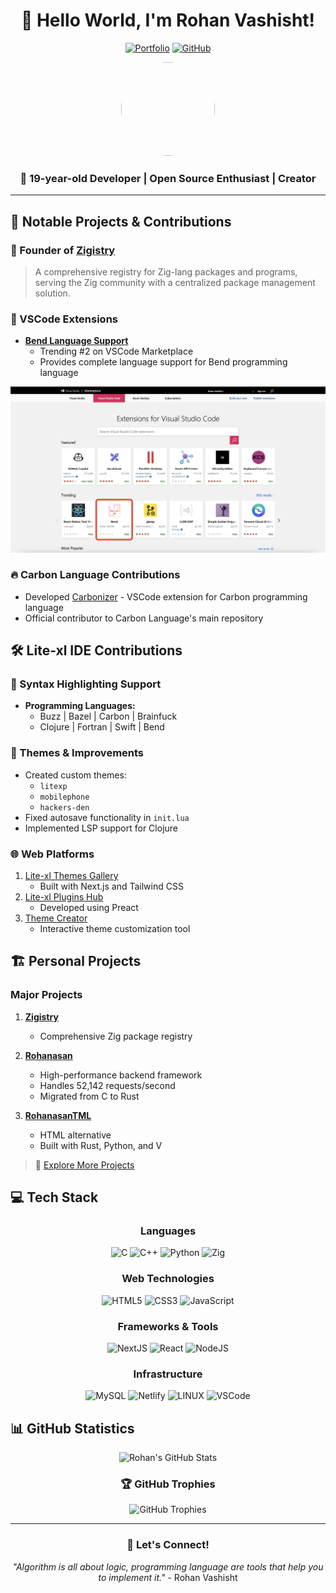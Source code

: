 <div align="center">
  
# 👋 Hello World, I'm Rohan Vashisht!

[![Portfolio](https://img.shields.io/badge/Portfolio-FF5722?style=for-the-badge&logo=google-chrome&logoColor=white)](https://github.com/RohanVashisht1234)
[![GitHub](https://img.shields.io/badge/GitHub-100000?style=for-the-badge&logo=github&logoColor=white)](https://github.com/RohanVashisht1234)

<img src="https://avatars.githubusercontent.com/u/81112205?v=4" width="150" height="150" style="border-radius: 50%;" />

### 💫 19-year-old Developer | Open Source Enthusiast | Creator

---
</div>

## 🚀 Notable Projects & Contributions

### 🌟 Founder of [Zigistry](https://zigistry.dev)
> A comprehensive registry for Zig-lang packages and programs, serving the Zig community with a centralized package management solution.

### 🎯 VSCode Extensions
- **[Bend Language Support](https://marketplace.visualstudio.com/items?itemName=RohanVashisht.bend)**
  - Trending #2 on VSCode Marketplace
  - Provides complete language support for Bend programming language
  
<div align="center">
  <img width="600" src="./trending-extension.png" alt="Trending Extension Screenshot"/>
</div>

### 🔥 Carbon Language Contributions
- Developed [Carbonizer](https://github.com/carbon-language/carbon-lang/pull/3953) - VSCode extension for Carbon programming language
- Official contributor to Carbon Language's main repository

## 🛠️ Lite-xl IDE Contributions

### 🎨 Syntax Highlighting Support
- **Programming Languages:**
  - Buzz | Bazel | Carbon | Brainfuck
  - Clojure | Fortran | Swift | Bend

### 🎯 Themes & Improvements
- Created custom themes:
  - `litexp`
  - `mobilephone`
  - `hackers-den`
- Fixed autosave functionality in `init.lua`
- Implemented LSP support for Clojure

### 🌐 Web Platforms
1. [Lite-xl Themes Gallery](https://litexlthemes.vercel.app/)
   - Built with Next.js and Tailwind CSS
2. [Lite-xl Plugins Hub](https://litexlplugins.vercel.app/)
   - Developed using Preact
3. [Theme Creator](https://rohanvashisht1234.github.io/makelitexltheme/)
   - Interactive theme customization tool

## 🏗️ Personal Projects

### Major Projects
1. **[Zigistry](https://github.com/zigistry/zigistry)**
   - Comprehensive Zig package registry

2. **[Rohanasan](https://github.com/rohanasan/rohanasan-rs)**
   - High-performance backend framework
   - Handles 52,142 requests/second
   - Migrated from C to Rust

3. **[RohanasanTML](https://github.com/rohanasan/rohanasantml)**
   - HTML alternative
   - Built with Rust, Python, and V

> 📂 [Explore More Projects](https://github.com/RohanVashisht1234?tab=repositories)

## 💻 Tech Stack

<div align="center">

### Languages
![C](https://img.shields.io/badge/c-%2300599C.svg?style=for-the-badge&logo=c&logoColor=white)
![C++](https://img.shields.io/badge/c++-%2300599C.svg?style=for-the-badge&logo=c%2B%2B&logoColor=white)
![Python](https://img.shields.io/badge/python-3670A0?style=for-the-badge&logo=python&logoColor=ffdd54)
![Zig](https://img.shields.io/badge/zig-%2300599C.svg?style=for-the-badge&logo=zig&logoColor=white)

### Web Technologies
![HTML5](https://img.shields.io/badge/html5-%23E34F26.svg?style=for-the-badge&logo=html5&logoColor=white)
![CSS3](https://img.shields.io/badge/css3-%231572B6.svg?style=for-the-badge&logo=css3&logoColor=white)
![JavaScript](https://img.shields.io/badge/javascript-%23323330.svg?style=for-the-badge&logo=javascript&logoColor=%23F7DF1E)

### Frameworks & Tools
![NextJS](https://img.shields.io/badge/NextJS-000000?style=for-the-badge&logo=next.js&logoColor=white)
![React](https://img.shields.io/badge/react-%2320232a.svg?style=for-the-badge&logo=react&logoColor=%2361DAFB)
![NodeJS](https://img.shields.io/badge/node.js-6DA55F?style=for-the-badge&logo=node.js&logoColor=white)

### Infrastructure
![MySQL](https://img.shields.io/badge/mysql-%2300f.svg?style=for-the-badge&logo=mysql&logoColor=white)
![Netlify](https://img.shields.io/badge/netlify-%23000000.svg?style=for-the-badge&logo=netlify&logoColor=#00C7B7)
![LINUX](https://img.shields.io/badge/Linux-FCC624?style=for-the-badge&logo=linux&logoColor=black)
![VSCode](https://img.shields.io/badge/VSCode-0078D4?style=for-the-badge&logo=visual%20studio%20code&logoColor=white)

</div>

## 📊 GitHub Statistics

<div align="center">

![Rohan's GitHub Stats](https://github-readme-stats.vercel.app/api?username=RohanVashisht1234&show_icons=true&theme=radical)

### 🏆 GitHub Trophies
![GitHub Trophies](https://github-profile-trophy.vercel.app/?username=RohanVashisht1234&theme=radical&row=1)

</div>

---

<div align="center">

### 💌 Let's Connect!

*"Algorithm is all about logic, programming language are tools that help you to implement it."* - Rohan Vashisht

</div>
